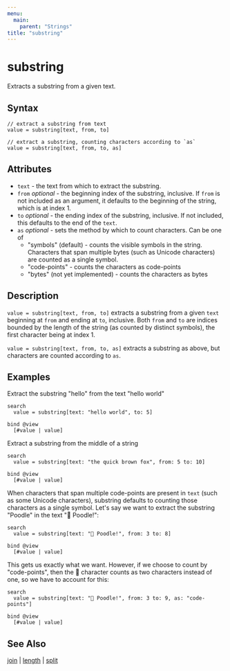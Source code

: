 ```yaml
---
menu:
  main:
    parent: "Strings"
title: "substring"
---
```


# substring

Extracts a substring from a given text.

## Syntax

```eve
// extract a substring from text
value = substring[text, from, to]

// extract a substring, counting characters according to `as`
value = substring[text, from, to, as]
```

## Attributes

- `text` - the text from which to extract the substring.
- `from` _optional_ - the beginning index of the substring, inclusive. If `from` is not included as an argument, it defaults to the beginning of the string, which is at index 1.
- `to` _optional_ - the ending index of the substring, inclusive. If not included, this defaults to the end of the `text`.
- `as` _optional_ - sets the method by which to count characters. Can be one of
  - "symbols" (default) - counts the visible symbols in the string. Characters that span multiple bytes (such as Unicode characters) are counted as a single symbol.
  - "code-points" - counts the characters as code-points
  - "bytes" (not yet implemented) - counts the characters as bytes

## Description

`value = substring[text, from, to]` extracts a substring from a given `text` beginning at `from` and ending at `to`, inclusive. Both `from` and `to` are indices bounded by the length of the string (as counted by distinct symbols), the first character being at index 1.

`value = substring[text, from, to, as]` extracts a substring as above, but characters are counted according to `as`.

## Examples

Extract the substring "hello" from the text "hello world"

```
search
  value = substring[text: "hello world", to: 5]

bind @view
  [#value | value]
```

Extract a substring from the middle of a string

```
search
  value = substring[text: "the quick brown fox", from: 5 to: 10]

bind @view
  [#value | value]
```

When characters that span multiple code-points are present in `text` (such as some Unicode characters), substring defaults to counting those characters as a single symbol. Let's say we want to extract the substring "Poodle" in the text "🐩 Poodle!":

```
search
  value = substring[text: "🐩 Poodle!", from: 3 to: 8]

bind @view
  [#value | value]
```

This gets us exactly what we want. However, if we choose to count by "code-points", then the 🐩 character counts as two characters instead of one, so we have to account for this:

```
search
  value = substring[text: "🐩 Poodle!", from: 3 to: 9, as: "code-points"]

bind @view
  [#value | value]
```

## See Also

[join](../join) | [length](../length) | [split](../split)
